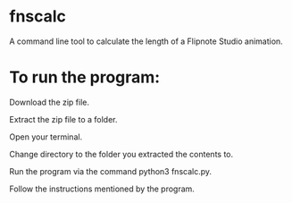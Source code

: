 # fnscalc
A command line tool to calculate the length of a Flipnote Studio animation.

# To run the program:
Download the zip file.

Extract the zip file to a folder.

Open your terminal.

Change directory to the folder you extracted the contents to.

Run the program via the command python3 fnscalc.py.

Follow the instructions mentioned by the program.

